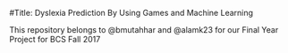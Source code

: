 #Title: Dyslexia Prediction By Using Games and Machine Learning

This repository belongs to @bmutahhar and @alamk23 for our Final Year Project for BCS Fall 2017